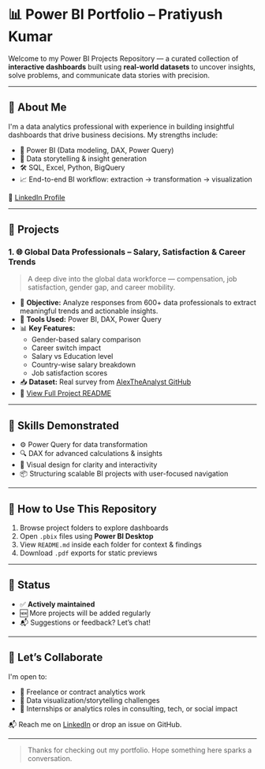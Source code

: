 # 📊 Power BI Portfolio – Pratiyush Kumar

Welcome to my Power BI Projects Repository — a curated collection of **interactive dashboards** built using **real-world datasets** to uncover insights, solve problems, and communicate data stories with precision.

---

## 🚀 About Me

I'm a data analytics professional with experience in building insightful dashboards that drive business decisions. My strengths include:

- 📌 Power BI (Data modeling, DAX, Power Query)
- 🧠 Data storytelling & insight generation
- 🛠 SQL, Excel, Python, BigQuery
- 📈 End-to-end BI workflow: extraction → transformation → visualization

🔗 [LinkedIn Profile](https://www.linkedin.com/in/pratiyushh/)

---

## 📁 Projects

### 1. 🌐 **Global Data Professionals – Salary, Satisfaction & Career Trends**
> A deep dive into the global data workforce — compensation, job satisfaction, gender gap, and career mobility.

- 🎯 **Objective:** Analyze responses from 600+ data professionals to extract meaningful trends and actionable insights.
- 🧰 **Tools Used:** Power BI, DAX, Power Query
- 📊 **Key Features:**  
  - Gender-based salary comparison  
  - Career switch impact  
  - Salary vs Education level  
  - Country-wise salary breakdown  
  - Job satisfaction scores
- 📥 **Dataset:** Real survey from [AlexTheAnalyst GitHub](https://github.com/AlexTheAnalyst)
- 📄 [View Full Project README](./Global%20Data%20Professionals%20-%20Salary,%20Satisfaction%20&%20Career%20Trends/Readme.md)

---

## 🧰 Skills Demonstrated

- ⚙️ Power Query for data transformation  
- 🔍 DAX for advanced calculations & insights  
- 🎨 Visual design for clarity and interactivity  
- 📦 Structuring scalable BI projects with user-focused navigation

---

## 📌 How to Use This Repository

1. Browse project folders to explore dashboards
2. Open `.pbix` files using **Power BI Desktop**
3. View `README.md` inside each folder for context & findings
4. Download `.pdf` exports for static previews

---

## 🚧 Status

- ✅ **Actively maintained**
- 🆕 More projects will be added regularly
- 📬 Suggestions or feedback? Let’s chat!

---

## 🤝 Let’s Collaborate

I'm open to:
- 🧪 Freelance or contract analytics work
- 🧠 Data visualization/storytelling challenges
- 🧭 Internships or analytics roles in consulting, tech, or social impact

📬 Reach me on [LinkedIn](https://www.linkedin.com/in/pratiyushh/) or drop an issue on GitHub.

---

> Thanks for checking out my portfolio. Hope something here sparks a conversation.
